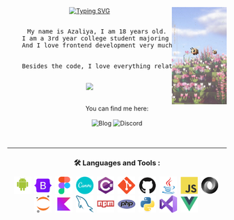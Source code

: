 <div align="center">
<img src="https://github.com/mewkfeli/mewkfeli/blob/1b335e90041c74e1d5fbea91fcaf89a44ec1e0b4/minecraft.jpg" width="25%" align="right" />
<a href="https://git.io/typing-svg"><img src="https://readme-typing-svg.demolab.com?font=Fira+Code&duration=4000&pause=1000&color=FFA8AF&center=true&width=435&lines=Hellooo!!!+%EF%BD%A5%EF%BE%9F%EF%BD%A5(%EF%BD%A1%3E%CF%89%3C%EF%BD%A1)%EF%BD%A5%EF%BE%9F%EF%BD%A5" alt="Typing SVG" /></a>
<br><br>
<pre>
    My name is Azaliya, I am 18 years old.
    I am a 3rd year college student majoring in Information Systems and Programming
    And I love frontend development very much!
    <br>
    Besides the code, I love everything related to beauty and self-development!
</pre>
<br>
<img src="https://raw.githubusercontent.com/innng/innng/master/assets/kyubey.gif" height="40" />
<br><br>

You can find me here:<br><br>
<img alt="Blog" src="https://img.shields.io/badge/my%20blog-pink?logo=telegram&logoColor=black&link=https%3A%2F%2Ft.me%2Fmewkfely"> <img alt="Discord" src="https://img.shields.io/badge/meowwwk-pink?logo=discord&logoColor=black&link=https%3A%2F%2Ft.me%2Fmewkfely">
<br><br><br>

---
### :hammer_and_wrench: Languages and Tools :
<div>
  <img src="https://github.com/devicons/devicon/blob/master/icons/android/android-original-wordmark.svg" title="AndroidStudio" alt="AndroidStudio" width="40" height="40"/>&nbsp;
  <img src="https://github.com/devicons/devicon/blob/master/icons/bootstrap/bootstrap-original.svg" title="bootstrap" alt="bootstrap" width="40" height="40"/>&nbsp;
    <img src="https://github.com/devicons/devicon/blob/master/icons/figma/figma-original.svg" title="figma" alt="figma" width="40" height="40"/>&nbsp;
          <img src="https://github.com/devicons/devicon/blob/master/icons/canva/canva-original.svg" title="canva" alt="canva" width="40" height="40"/>&nbsp;
          <img src="https://github.com/devicons/devicon/blob/master/icons/csharp/csharp-original.svg" title="csharp" alt="csharp" width="40" height="40"/>&nbsp;
          <img src="https://github.com/devicons/devicon/blob/master/icons/git/git-original.svg" title="git" alt="git" width="40" height="40"/>&nbsp;
              <img src="https://github.com/devicons/devicon/blob/master/icons/github/github-original.svg" title="github" alt="github" width="40" height="40"/>&nbsp;
              <img src="https://github.com/devicons/devicon/blob/master/icons/java/java-original.svg" title="java" alt="java" width="40" height="40"/>&nbsp;
              <img src="https://github.com/devicons/devicon/blob/master/icons/javascript/javascript-original.svg" title="js" alt="js" width="40" height="40"/>&nbsp;
    <img src="https://github.com/devicons/devicon/blob/master/icons/json/json-original.svg" title="json" alt="json" width="40" height="40"/>&nbsp;
    <img src="https://github.com/devicons/devicon/blob/master/icons/jupyter/jupyter-original.svg" title="jupyter" alt="jupyter" width="40" height="40"/>&nbsp;
    <img src="https://github.com/devicons/devicon/blob/master/icons/kotlin/kotlin-original.svg" title="kotlin" alt="kotlin" width="40" height="40"/>&nbsp;
    <img src="https://github.com/devicons/devicon/blob/master/icons/mysql/mysql-original.svg" title="mysql" alt="mysql" width="40" height="40"/>&nbsp;
        <img src="https://github.com/devicons/devicon/blob/master/icons/npm/npm-original-wordmark.svg" title="npm" alt="npm" width="40" height="40"/>&nbsp;
        <img src="https://github.com/devicons/devicon/blob/master/icons/php/php-original.svg" title="php" alt="php" width="40" height="40"/>&nbsp;
        <img src="https://github.com/devicons/devicon/blob/master/icons/python/python-original.svg" title="python" alt="python" width="40" height="40"/>&nbsp;
        <img src="https://github.com/devicons/devicon/blob/master/icons/visualstudio/visualstudio-original.svg" title="vs" alt="vs" width="40" height="40"/>&nbsp;
        <img src="https://github.com/devicons/devicon/blob/master/icons/vuejs/vuejs-original.svg" title="vue" alt="vue" width="40" height="40"/>&nbsp;
</div>
</div>
